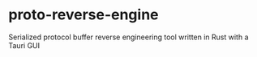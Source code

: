 # proto-reverse-engine
Serialized protocol buffer reverse engineering tool written in Rust with a Tauri GUI
